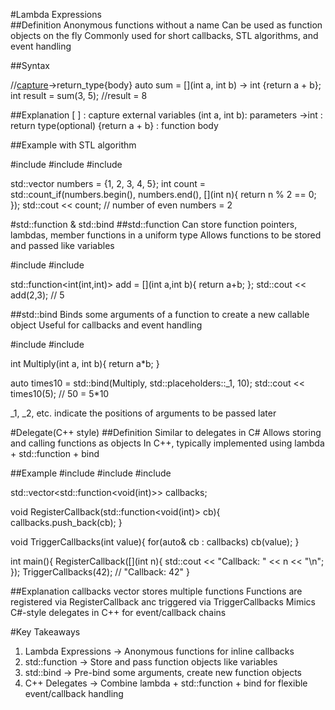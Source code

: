 #Lambda Expressions<br>
##Definition
Anonymous functions without a name
Can be used as function objects on the fly
Commonly used for short callbacks, STL algorithms, and event handling

##Syntax

//[capture](parameters)->return_type{body}
auto sum = [](int a, int b) -> int {return a + b};
int result = sum(3, 5); //result = 8

##Explanation
[ ] : capture external variables
(int a, int b): parameters
->int : return type(optional)
{return a + b} : function body

##Example with STL algorithm

#include <algorithm>
#include <vector>
#include <iostream>

std::vector<int> numbers = {1, 2, 3, 4, 5};
int count = std::count_if(numbers.begin(), numbers.end(), [](int n){ return n % 2 == 0; });
std::cout << count; // number of even numbers = 2

#std::function & std::bind
##std::function
Can store function pointers, lambdas, member functions in a uniform type
Allows functions to be stored and passed like variables

#include <functional>
#include <iostream>

std::function<int(int,int)> add = [](int a,int b){ return a+b; };
std::cout << add(2,3); // 5


##std::bind
Binds some arguments of a function to create a new callable object
Useful for callbacks and event handling

#include <functional>
#include <iostream>

int Multiply(int a, int b){ return a*b; }

auto times10 = std::bind(Multiply, std::placeholders::_1, 10);
std::cout << times10(5); // 50 = 5*10

_1, _2, etc. indicate the positions of arguments to be passed later


#Delegate(C++ style)
##Definition
Similar to delegates in C#
Allows storing and calling functions as objects
In C++, typically implemented using lambda + std::function + bind

##Example
#include <functional>
#include <vector>
#include <iostream>

std::vector<std::function<void(int)>> callbacks;

void RegisterCallback(std::function<void(int)> cb){ callbacks.push_back(cb); }

void TriggerCallbacks(int value){
    for(auto& cb : callbacks) cb(value);
}

int main(){
    RegisterCallback([](int n){ std::cout << "Callback: " << n << "\n"; });
    TriggerCallbacks(42); // "Callback: 42"
}

##Explanation
callbacks vector stores multiple functions
Functions are registered via RegisterCallback anc triggered via TriggerCallbacks
Mimics C#-style delegates in C++ for event/callback chains

#Key Takeaways
1. Lambda Expressions → Anonymous functions for inline callbacks
2. std::function → Store and pass function objects like variables
3. std::bind → Pre-bind some arguments, create new function objects
4. C++ Delegates → Combine lambda + std::function + bind for flexible event/callback handling
